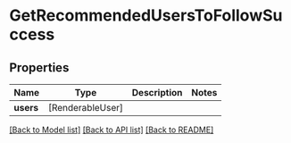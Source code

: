 # GetRecommendedUsersToFollowSuccess

## Properties
Name | Type | Description | Notes
------------ | ------------- | ------------- | -------------
**users** | [RenderableUser] |  | 

[[Back to Model list]](../README.md#documentation-for-models) [[Back to API list]](../README.md#documentation-for-api-endpoints) [[Back to README]](../README.md)


